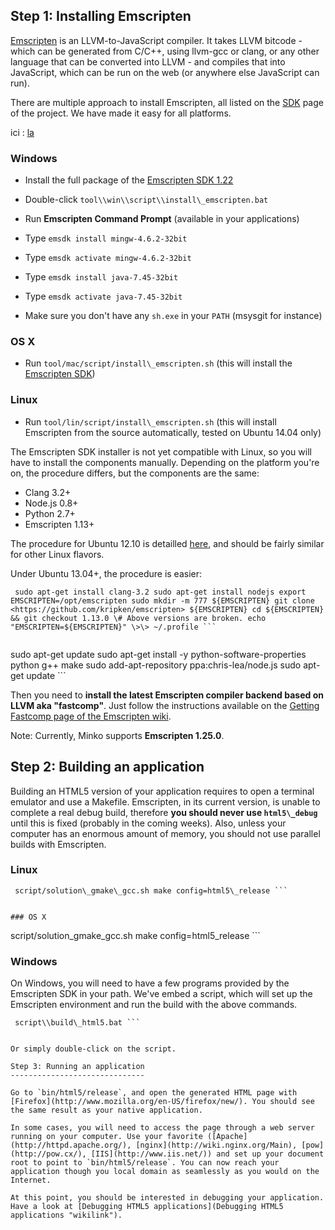 Step 1: Installing Emscripten
-----------------------------

[Emscripten](https://github.com/kripken/emscripten/) is an LLVM-to-JavaScript compiler. It takes LLVM bitcode - which can be generated from C/C++, using llvm-gcc or clang, or any other language that can be converted into LLVM - and compiles that into JavaScript, which can be run on the web (or anywhere else JavaScript can run).

There are multiple approach to install Emscripten, all listed on the [SDK](https://github.com/kripken/emscripten/wiki/Emscripten-SDK) page of the project. We have made it easy for all platforms.



ici : [la](README.md "test") 

### Windows

-   Install the full package of the [Emscripten SDK 1.22](http://kripken.github.io/emscripten-site/docs/getting_started/downloads.html#windows)
-   Double-click `tool\\win\\script\\install\_emscripten.bat`



-   Run **Emscripten Command Prompt** (available in your applications)
-   Type `emsdk install mingw-4.6.2-32bit`
-   Type `emsdk activate mingw-4.6.2-32bit`
-   Type `emsdk install java-7.45-32bit`
-   Type `emsdk activate java-7.45-32bit`
-   Make sure you don't have any `sh.exe` in your `PATH` (msysgit for instance)



### OS X

-   Run `tool/mac/script/install\_emscripten.sh` (this will install the [Emscripten SDK](https://github.com/kripken/emscripten/wiki/Emscripten-SDK#wiki-downloads))

### Linux

-   Run `tool/lin/script/install\_emscripten.sh` (this will install Emscripten from the source automatically, tested on Ubuntu 14.04 only)

 The Emscripten SDK installer is not yet compatible with Linux, so you will have to install the components manually. Depending on the platform you're on, the procedure differs, but the components are the same:

-   Clang 3.2+
-   Node.js 0.8+
-   Python 2.7+
-   Emscripten 1.13+

The procedure for Ubuntu 12.10 is detailled [here](https://github.com/kripken/emscripten/wiki/Getting-Started-on-Ubuntu-12.10), and should be fairly similar for other Linux flavors.

Under Ubuntu 13.04+, the procedure is easier:

```
 sudo apt-get install clang-3.2 sudo apt-get install nodejs export EMSCRIPTEN=/opt/emscripten sudo mkdir -m 777 ${EMSCRIPTEN} git clone <https://github.com/kripken/emscripten> ${EMSCRIPTEN} cd ${EMSCRIPTEN} && git checkout 1.13.0 \# Above versions are broken. echo "EMSCRIPTEN=${EMSCRIPTEN}" \>\> ~/.profile ```


```
 sudo apt-get update sudo apt-get install -y python-software-properties python g++ make sudo add-apt-repository ppa:chris-lea/node.js sudo apt-get update ```


Then you need to **install the latest Emscripten compiler backend based on LLVM aka "fastcomp"**. Just follow the instructions available on the [Getting Fastcomp page of the Emscripten wiki](https://github.com/kripken/emscripten/wiki/LLVM-Backend#getting-fastcomp). 

Note: Currently, Minko supports **Emscripten 1.25.0**.

Step 2: Building an application
-------------------------------

Building an HTML5 version of your application requires to open a terminal emulator and use a Makefile. Emscripten, in its current version, is unable to complete a real debug build, therefore **you should never use `html5\_debug`** until this is fixed (probably in the coming weeks). Also, unless your computer has an enormous amount of memory, you should not use parallel builds with Emscripten.

### Linux

```
 script/solution\_gmake\_gcc.sh make config=html5\_release ```


### OS X

```
 script/solution\_gmake\_gcc.sh make config=html5\_release ```


### Windows

On Windows, you will need to have a few programs provided by the Emscripten SDK in your path. We've embed a script, which will set up the Emscripten environment and run the build with the above commands.

```
 script\\build\_html5.bat ```


Or simply double-click on the script.

Step 3: Running an application
------------------------------

Go to `bin/html5/release`, and open the generated HTML page with [Firefox](http://www.mozilla.org/en-US/firefox/new/). You should see the same result as your native application.

In some cases, you will need to access the page through a web server running on your computer. Use your favorite ([Apache](http://httpd.apache.org/), [nginx](http://wiki.nginx.org/Main), [pow](http://pow.cx/), [IIS](http://www.iis.net/)) and set up your document root to point to `bin/html5/release`. You can now reach your application though you local domain as seamlessly as you would on the Internet.

At this point, you should be interested in debugging your application. Have a look at [Debugging HTML5 applications](Debugging HTML5 applications "wikilink").

